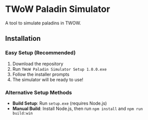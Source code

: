 # TWoW Paladin Simulator

A tool to simulate paladins in TWOW.

## Installation

### Easy Setup (Recommended)
1. Download the repository
2. Run `TWoW Paladin Simulator Setup 1.0.0.exe`
3. Follow the installer prompts
4. The simulator will be ready to use!

### Alternative Setup Methods
- **Build Setup**: Run `setup.exe` (requires Node.js)
- **Manual Build**: Install Node.js, then run `npm install` and `npm run build:win` 